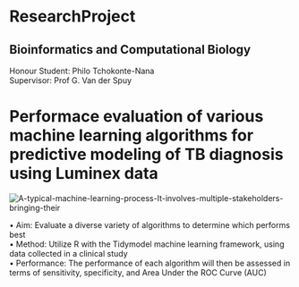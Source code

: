 # ResearchProject

## Bioinformatics and Computational Biology
Honour Student: Philo Tchokonte-Nana <br />
Supervisor: Prof G. Van der Spuy <br />

# Performace evaluation of various machine learning algorithms for predictive modeling of TB diagnosis using Luminex data <br />

![A-typical-machine-learning-process-It-involves-multiple-stakeholders-bringing-their](https://user-images.githubusercontent.com/110400031/183097686-e8bd9184-be50-4b32-bc5e-d5ded2f92e9d.png)

•	Aim: Evaluate a diverse variety of algorithms to determine which performs best <br />
•	Method: Utilize R with the Tidymodel machine learning framework, using data collected in a clinical study <br />
•	Performance: The performance of each algorithm will then be assessed in terms of sensitivity, specificity, and Area Under the ROC Curve (AUC)





